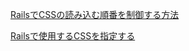 [RailsでCSSの読み込む順番を制御する方法](https://blog.redbox.ne.jp/what-is-cdn4.html)

[Railsで使用するCSSを指定する](http://keruuweb.com/rails-%E4%BD%BF%E7%94%A8%E3%81%99%E3%82%8Bcss%E3%82%92%E6%8C%87%E5%AE%9A%E3%81%99%E3%82%8B/)
